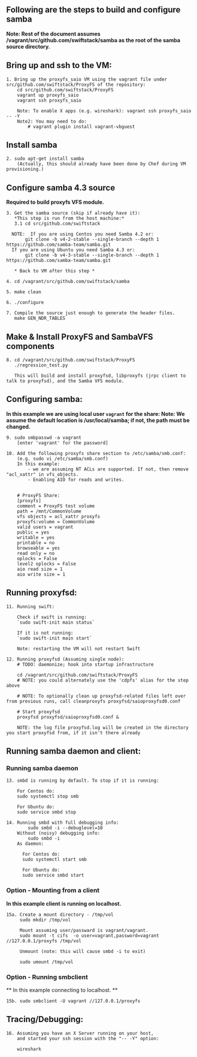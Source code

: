 ## Following are the steps to build and configure samba
**Note: Rest of the document assumes /vagrant/src/github.com/swiftstack/samba as the root of the samba source directory.**

## Bring up and ssh to the VM:
	1. Bring up the proxyfs_saio VM using the vagrant file under src/github.com/swiftstack/ProxyFS of the repository:
		cd src/github.com/swiftstack/ProxyFS
		vagrant up proxyfs_saio
		vagrant ssh proxyfs_saio

		Note: To enable X apps (e.g. wireshark): vagrant ssh proxyfs_saio -- -Y
        Note2: You may need to do:
            # vagrant plugin install vagrant-vbguest

## Install samba
	2. sudo apt-get install samba 
        (Actually, this should already have been done by Chef during VM provisioning.)

## Configure samba 4.3 source
**Required to build proxyfs VFS module.**

	3. Get the samba source (skip if already have it):
	   *This step is run from the host machine:*
	   3.1 cd src/github.com/swiftstack

      NOTE:  If you are using Centos you need Samba 4.2 or:
           git clone -b v4-2-stable --single-branch --depth 1 https://github.com/samba-team/samba.git
      If you are using Ubuntu you need Samba 4.3 or:
	       git clone -b v4-3-stable --single-branch --depth 1 https://github.com/samba-team/samba.git

	   * Back to VM after this step *

	4. cd /vagrant/src/github.com/swiftstack/samba
	
	5. make clean

	6. ./configure

	7. Compile the source just enough to generate the header files.
	   make GEN_NDR_TABLES

## Make & Install ProxyFS and SambaVFS components
	8. cd /vagrant/src/github.com/swiftstack/ProxyFS
	   ./regression_test.py

	   This will build and install proxyfsd, libproxyfs (jrpc client to talk to proxyfsd), and the Samba VFS module.

## Configuring samba:
**In this example we are using local user `vagrant` for the share:
Note: We assume the default location is /usr/local/samba; if not, the path must be changed.**

	9. sudo smbpasswd -a vagrant
	    [enter 'vagrant' for the password]

    10. Add the following proxyfs share section to /etc/samba/smb.conf:
        (e.g. sudo vi /etc/samba/smb.conf)
        In this example:
			- we are assuming NT ACLs are supported. If not, then remove "acl_xattr" in vfs_objects.
			- Enabling AIO for reads and writes.


        # ProxyFS Share:
		[proxyfs]
		comment = ProxyFS test volume
		path = /mnt/CommonVolume
		vfs objects = acl_xattr proxyfs
		proxyfs:volume = CommonVolume
		valid users = vagrant
		public = yes
		writable = yes
		printable = no
		browseable = yes
		read only = no
		oplocks = False
		level2 oplocks = False
		aio read size = 1
		aio write size = 1

## Running proxyfsd:
	11. Running swift:

		Check if swift is running:
		`sudo swift-init main status`

		If it is not running:
		`sudo swift-init main start`

		Note: restarting the VM will not restart Swift

	12. Running proxyfsd (Assuming single node):
	    # TODO: daemonize; hook into startup infrastructure
	    
		cd /vagrant/src/github.com/swiftstack/ProxyFS
		# NOTE: you could alternately use the 'cdpfs' alias for the step above 
		
		# NOTE: To optionally clean up proxyfsd-related files left over from previous runs, call cleanproxyfs proxyfsd/saioproxyfsd0.conf

        # Start proxyfsd
		proxyfsd proxyfsd/saioproxyfsd0.conf &
		
		NOTE: the log file proxyfsd.log will be created in the directory you start proxyfsd from, if it isn't there already
		


## Running samba daemon and client:
### Running samba daemon

	13. smbd is running by default. To stop if it is running:

        For Centos do:
        sudo systemctl stop smb

        For Ubuntu do:
		sudo service smbd stop

	14. Running smbd with full debugging info:
	        sudo smbd -i --debuglevel=10
        Without (noisy) debugging info:
            sudo smbd -i
        As daemon:

          For Centos do:
          sudo systemctl start smb

          For Ubuntu do:
          sudo service smbd start

### Option - Mounting from a client
**In this example client is running on localhost.**

	15a. Create a mount directory - /tmp/vol
	     sudo mkdir /tmp/vol

         Mount assuming user/passward is vagrant/vagrant.
		 sudo mount -t cifs  -o user=vagrant,password=vagrant //127.0.0.1/proxyfs /tmp/vol

         Unmount (note: this will cause smbd -i to exit)

         sudo umount /tmp/vol

### Option - Running smbclient
** In this example connecting to localhost. **

	15b. sudo smbclient -U vagrant //127.0.0.1/proxyfs

## Tracing/Debugging:
    16. Assuming you have an X Server running on your host,
        and started your ssh session with the "-- -Y" option:

        wireshark
